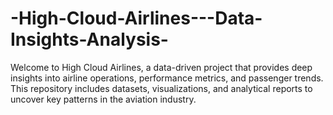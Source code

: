 # -High-Cloud-Airlines---Data-Insights-Analysis-
Welcome to High Cloud Airlines, a data-driven project that provides deep insights into airline operations, performance metrics, and passenger trends. This repository includes datasets, visualizations, and analytical reports to uncover key patterns in the aviation industry.
